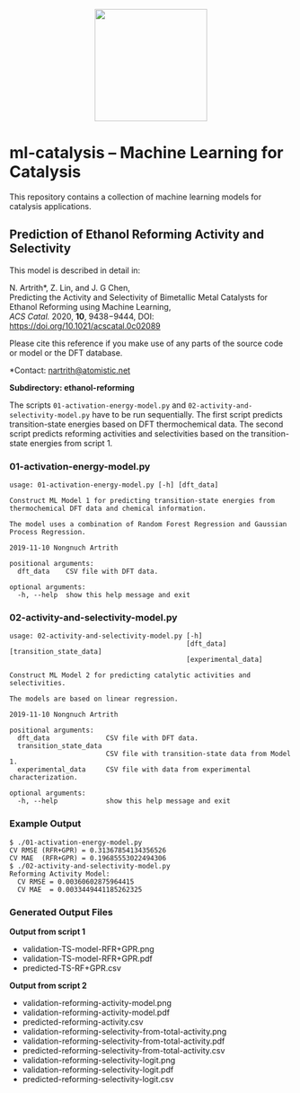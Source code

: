 <p align="center"><a href="http://ann.atomistic.net">
<img width="200" src="https://raw.githubusercontent.com/atomisticnet/ml-catalysis/master/aenet-logo-mlcat.png?token=ADZKL7KVB4YNWM6VGDX2YE27E5LMO" />
<a/></p>

# ml-catalysis – Machine Learning for Catalysis

This repository contains a collection of machine learning models for catalysis applications.

## Prediction of Ethanol Reforming Activity and Selectivity

This model is described in detail in: 

N. Artrith<super>*</super>, Z. Lin, and J. G Chen, <br/>
Predicting the Activity and Selectivity of Bimetallic Metal Catalysts for Ethanol Reforming using Machine Learning,<br/>
*ACS Catal.* 2020, **10**, 9438−9444, DOI: https://doi.org/10.1021/acscatal.0c02089

Please cite this reference if you make use of any parts of the source code or model or the DFT database.

<super>*</super>Contact: nartrith@atomistic.net

**Subdirectory: ethanol-reforming**

The scripts `01-activation-energy-model.py` and
`02-activity-and-selectivity-model.py` have to be run sequentially.  The
first script predicts transition-state energies based on DFT
thermochemical data.  The second script predicts reforming activities
and selectivities based on the transition-state energies from script 1.

### 01-activation-energy-model.py

    usage: 01-activation-energy-model.py [-h] [dft_data]

    Construct ML Model 1 for predicting transition-state energies from
    thermochemical DFT data and chemical information.

    The model uses a combination of Random Forest Regression and Gaussian
    Process Regression.

    2019-11-10 Nongnuch Artrith

    positional arguments:
      dft_data    CSV file with DFT data.

    optional arguments:
      -h, --help  show this help message and exit

### 02-activity-and-selectivity-model.py

    usage: 02-activity-and-selectivity-model.py [-h]
                                                [dft_data] [transition_state_data]
                                                [experimental_data]

    Construct ML Model 2 for predicting catalytic activities and
    selectivities.

    The models are based on linear regression.

    2019-11-10 Nongnuch Artrith

    positional arguments:
      dft_data              CSV file with DFT data.
      transition_state_data
                            CSV file with transition-state data from Model 1.
      experimental_data     CSV file with data from experimental characterization.

    optional arguments:
      -h, --help            show this help message and exit

### Example Output

    $ ./01-activation-energy-model.py
    CV RMSE (RFR+GPR) = 0.31367854134356526
    CV MAE  (RFR+GPR) = 0.19685553022494306
    $ ./02-activity-and-selectivity-model.py
    Reforming Activity Model:
      CV RMSE = 0.00360602875964415
      CV MAE  = 0.0033449441185262325

### Generated Output Files

**Output from script 1**

* validation-TS-model-RFR+GPR.png
* validation-TS-model-RFR+GPR.pdf
* predicted-TS-RF+GPR.csv

**Output from script 2**

* validation-reforming-activity-model.png
* validation-reforming-activity-model.pdf
* predicted-reforming-activity.csv
* validation-reforming-selectivity-from-total-activity.png
* validation-reforming-selectivity-from-total-activity.pdf
* predicted-reforming-selectivity-from-total-activity.csv
* validation-reforming-selectivity-logit.png
* validation-reforming-selectivity-logit.pdf
* predicted-reforming-selectivity-logit.csv
